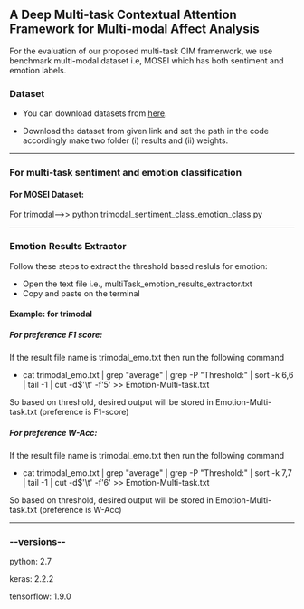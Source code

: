 ## A Deep Multi-task Contextual Attention Framework for Multi-modal Affect Analysis

For the evaluation of our proposed multi-task CIM framerwork, we use benchmark multi-modal dataset i.e, MOSEI which has both sentiment and emotion labels.

### Dataset

* You can download datasets from [here](https://drive.google.com/open?id=1vavqHJshjwhKnt_hUqgXr8ZsHkt7u16I).

* Download the dataset from given link and set the path in the code accordingly make two folder (i) results and (ii) weights.

-------------------------------------------------------
### For multi-task sentiment and emotion classification
#### For MOSEI Dataset:
For trimodal-->>  python trimodal_sentiment_class_emotion_class.py  

-------------------------------------------------------

### Emotion Results Extractor

Follow these steps to extract the threshold based resluls for emotion:

* Open the text file i.e., multiTask_emotion_results_extractor.txt
* Copy and paste on the terminal

#### Example: for trimodal
##### For preference F1 score:

If the result file name is trimodal_emo.txt then run the following command 

* cat trimodal_emo.txt |  grep "average" | grep -P "Threshold:" | sort -k 6,6  | tail -1 | cut -d$'\t' -f'5' >> Emotion-Multi-task.txt

So based on threshold, desired output will be stored in Emotion-Multi-task.txt (preference is F1-score)

##### For preference W-Acc:

If the result file name is trimodal_emo.txt then run the following command 

* cat trimodal_emo.txt |  grep "average" | grep -P "Threshold:" | sort -k 7,7  | tail -1 | cut -d$'\t' -f'6' >> Emotion-Multi-task.txt

So based on threshold, desired output will be stored in Emotion-Multi-task.txt (preference is W-Acc)

-------------------------------------------------------

### --versions--

python: 2.7

keras: 2.2.2

tensorflow: 1.9.0
